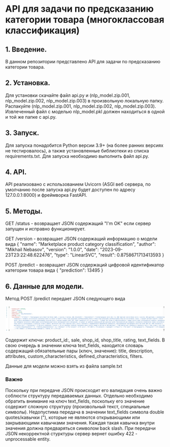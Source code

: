 # API для задачи по предсказанию категории товара (многоклассовая классификация)

## 1. Введение.

В данном репозитории представлено API для задачи по предсказанию категории товара.

## 2. Установка.

Для установки скачайте файл api.py и (nlp_model.zip.001, nlp_model.zip.002, nlp_model.zip.003) в произвольную локальную папку. Распакуйте (nlp_model.zip.001, nlp_model.zip.002, nlp_model.zip.003). Извлеченный файл с моделью nlp_model.pkl должен находиться в одной и той же папке с api.py.

## 3. Запуск.

Для запуска понадобится Python версии 3.9+ (на более ранних версиях не тестировалось), а также установленные библиотеки из списка requirements.txt. Для запуска необходимо выполнить файл api.py.

## 4. API.

API реализовано с использованием Uvicorn (ASGI веб сервера, по умолчанию после запуска api.py будет доступен по адресу 127.0.0.1:8000) и фреймворка FastAPI.

## 5. Методы.

GET /status - возвращает JSON содержащий "I'm OK" если сервер запущен и исправно функционирует.

GET /version - возвращает JSON содержащий информацию о модели вида {
    "name": "Marketplace product category classification",
    "author": "Mikhail Nebasov",
    "version": "1.0.0",
    "date": "2023-09-23T23:22:48.622476",
    "type": "LinearSVC",
    "result": 0.8758671713413593
}

POST /predict - возвращает JSON содержаций цифровой идентификатор категории товара вида {
    "prediction": 13495
}

## 6. Данные для модели.

Метод POST /predict передает JSON следующего вида

![alt text](https://github.com/MikhailNebasov/api_for_marketplace_product_category_classification/blob/main/structure.png?raw=true)

Содержит ключи: product_id:, sale, shop_id, shop_title, rating, text_fields. В свою очередь в значении ключа text_fields, находится словарь содержащий обязательные пары (ключ, значение): title, description, attributes, custom_characteristics, defined_characteristics, filters.

Данные для модели можно взять из файла sample.txt 

### Важно

Поскольку при передаче JSON происходит его валидация очень важно соблюсти структуру передаваемых данных. Отдельно необходимо обратить внимание на ключ text_fields, поскольку его значение содержит сложную структуру (произвольный текст, специальные символы). Недопустима передача в значении text_fields символа double quotes/кавычки ("), которые не являются открывающими или закрывающими кавычками значения. Каждая такая кавычка внутри значения должна предваряться символом back slash. При передачи JSON некорректной стурктуры сервер вернет ошибку 422 - unprocessable entity.
